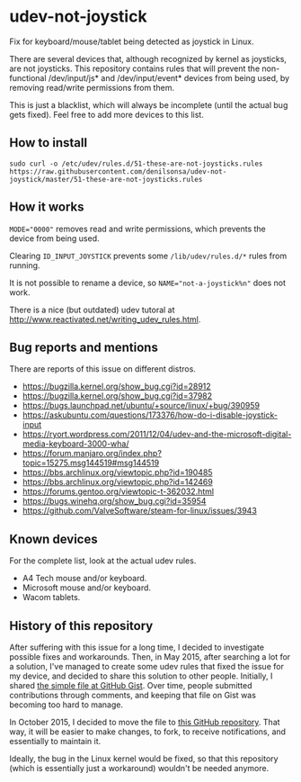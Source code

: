 # udev-not-joystick

Fix for keyboard/mouse/tablet being detected as joystick in Linux.

There are several devices that, although recognized by kernel as joysticks, are not joysticks. This repository contains rules that will prevent the non-functional /dev/input/js* and /dev/input/event* devices from being used, by removing read/write permissions from them.

This is just a blacklist, which will always be incomplete (until the actual bug gets fixed). Feel free to add more devices to this list.

## How to install

    sudo curl -o /etc/udev/rules.d/51-these-are-not-joysticks.rules https://raw.githubusercontent.com/denilsonsa/udev-not-joystick/master/51-these-are-not-joysticks.rules

## How it works

`MODE="0000"` removes read and write permissions, which prevents the device from being used.

Clearing `ID_INPUT_JOYSTICK` prevents some `/lib/udev/rules.d/*` rules from running.

It is not possible to rename a device, so `NAME="not-a-joystick%n"` does not work.

There is a nice (but outdated) udev tutoral at <http://www.reactivated.net/writing_udev_rules.html>.

## Bug reports and mentions

There are reports of this issue on different distros.

* <https://bugzilla.kernel.org/show_bug.cgi?id=28912>
* <https://bugzilla.kernel.org/show_bug.cgi?id=37982>
* <https://bugs.launchpad.net/ubuntu/+source/linux/+bug/390959>
* <https://askubuntu.com/questions/173376/how-do-i-disable-joystick-input>
* <https://ryort.wordpress.com/2011/12/04/udev-and-the-microsoft-digital-media-keyboard-3000-wha/>
* <https://forum.manjaro.org/index.php?topic=15275.msg144519#msg144519>
* <https://bbs.archlinux.org/viewtopic.php?id=190485>
* <https://bbs.archlinux.org/viewtopic.php?id=142469>
* <https://forums.gentoo.org/viewtopic-t-362032.html>
* <https://bugs.winehq.org/show_bug.cgi?id=35954>
* <https://github.com/ValveSoftware/steam-for-linux/issues/3943>

## Known devices

For the complete list, look at the actual udev rules.

* A4 Tech mouse and/or keyboard.
* Microsoft mouse and/or keyboard.
* Wacom tablets.

## History of this repository

After suffering with this issue for a long time, I decided to investigate possible fixes and workarounds. Then, in May 2015, after searching a lot for a solution, I've managed to create some udev rules that fixed the issue for my device, and decided to share this solution to other people. Initially, I shared [the simple file at GitHub Gist][gist]. Over time, people submitted contributions through comments, and keeping that file on Gist was becoming too hard to manage.

In October 2015, I decided to move the file to [this GitHub repository][github]. That way, it will be easier to make changes, to fork, to receive notifications, and essentially to maintain it.

Ideally, the bug in the Linux kernel would be fixed, so that this repository (which is essentially just a workaround) wouldn't be needed anymore.

[gist]: https://gist.github.com/denilsonsa/978f1d842cf5430f57f6
[github]: https://github.com/denilsonsa/udev-not-joystick
